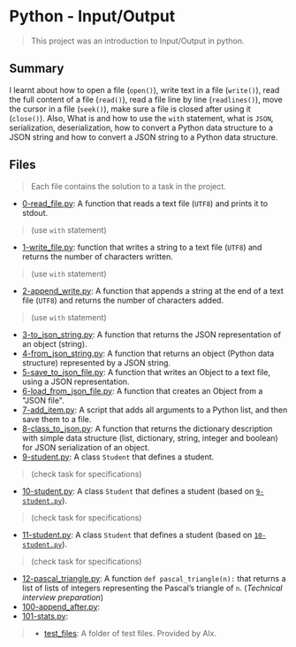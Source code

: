 # Python - Input/Output

> This project was an introduction to Input/Output in python.

## Summary

I learnt about how to open a file (`open()`), write text in a file (`write()`), read the full content of a file (`read()`), read a file line by line (`readlines()`), move the cursor in a file (`seek()`), make sure a file is closed after using it (`close()`). Also, What is and how to use the `with` statement, what is `JSON`, serialization, deserialization, how to convert a Python data structure to a JSON string and how to convert a JSON string to a Python data structure.

## Files

> Each file contains the solution to a task in the project.

- [0-read_file.py](https://github.com/Ebube-Ochemba/alx-higher_level_programming/blob/master/0x0B-python-input_output/0-read_file.py): A function that reads a text file (`UTF8`) and prints it to stdout.
> (use `with` statement)
- [1-write_file.py](https://github.com/Ebube-Ochemba/alx-higher_level_programming/blob/master/0x0B-python-input_output/1-write_file.py): function that writes a string to a text file (`UTF8`) and returns the number of characters written.
> (use `with` statement)
- [2-append_write.py](https://github.com/Ebube-Ochemba/alx-higher_level_programming/blob/master/0x0B-python-input_output/2-append_write.py): A function that appends a string at the end of a text file (`UTF8`) and returns the number of characters added.
> (use `with` statement)
- [3-to_json_string.py](https://github.com/Ebube-Ochemba/alx-higher_level_programming/blob/master/0x0B-python-input_output/3-to_json_string.py): A function that returns the JSON representation of an object (string).
- [4-from_json_string.py](https://github.com/Ebube-Ochemba/alx-higher_level_programming/blob/master/0x0B-python-input_output/4-from_json_string.py): A function that returns an object (Python data structure) represented by a JSON string.
- [5-save_to_json_file.py](https://github.com/Ebube-Ochemba/alx-higher_level_programming/blob/master/0x0B-python-input_output/5-save_to_json_file.py): A function that writes an Object to a text file, using a JSON representation.
- [6-load_from_json_file.py](https://github.com/Ebube-Ochemba/alx-higher_level_programming/blob/master/0x0B-python-input_output/6-load_from_json_file.py): A function that creates an Object from a "JSON file".
- [7-add_item.py](https://github.com/Ebube-Ochemba/alx-higher_level_programming/blob/master/0x0B-python-input_output/7-add_item.py): A script that adds all arguments to a Python list, and then save them to a file.
- [8-class_to_json.py](https://github.com/Ebube-Ochemba/alx-higher_level_programming/blob/master/0x0B-python-input_output/8-class_to_json.py): A function that returns the dictionary description with simple data structure (list, dictionary, string, integer and boolean) for JSON serialization of an object.
- [9-student.py](https://github.com/Ebube-Ochemba/alx-higher_level_programming/blob/master/0x0B-python-input_output/9-student.py): A class `Student` that defines a student.
> (check task for specifications)
- [10-student.py](https://github.com/Ebube-Ochemba/alx-higher_level_programming/blob/master/0x0B-python-input_output/10-student.py): A class `Student` that defines a student (based on [`9-student.py`](https://github.com/Ebube-Ochemba/alx-higher_level_programming/blob/master/0x0B-python-input_output/9-student.py)).
> (check task for specifications)
- [11-student.py](https://github.com/Ebube-Ochemba/alx-higher_level_programming/blob/master/0x0B-python-input_output/11-student.py): A class `Student` that defines a student (based on [`10-student.py`](https://github.com/Ebube-Ochemba/alx-higher_level_programming/blob/master/0x0B-python-input_output/10-student.py)).
> (check task for specifications)
- [12-pascal_triangle.py](https://github.com/Ebube-Ochemba/alx-higher_level_programming/blob/master/0x0B-python-input_output/12-pascal_triangle.py): A function `def pascal_triangle(n):` that returns a list of lists of integers representing the Pascal’s triangle of `n`. (_Technical interview preparation_)
- [100-append_after.py](https://github.com/Ebube-Ochemba/alx-higher_level_programming/blob/master/0x0B-python-input_output/100-append_after.py):
- [101-stats.py](https://github.com/Ebube-Ochemba/alx-higher_level_programming/blob/master/0x0B-python-input_output/101-stats.py):

> - [test_files](https://github.com/Ebube-Ochemba/alx-higher_level_programming/blob/master/0x0B-python-input_output/test_files): A folder of test files. Provided by Alx.
